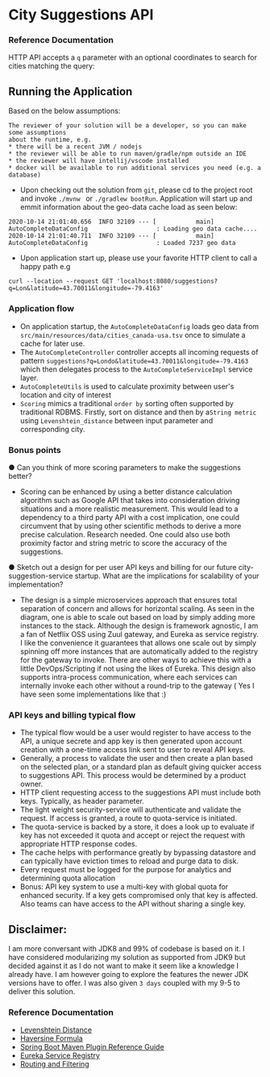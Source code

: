 # City Suggestions API

### Reference Documentation
HTTP API accepts a `q` parameter with an optional coordinates to search for cities matching the query:

## Running the Application
Based on the below assumptions: 
```
The reviewer of your solution will be a developer, so you can make some assumptions
about the runtime, e.g.
* there will be a recent JVM / nodejs
* the reviewer will be able to run maven/gradle/npm outside an IDE
* the reviewer will have intellij/vscode installed
* docker will be available to run additional services you need (e.g. a database)
```
* Upon checking out the solution from `git`, please cd to the project root and invoke `./mvnw ` or `./gradlew bootRun`. Application will start up and emmit information about the geo-data cache load as seen below:
```
2020-10-14 21:01:40.656  INFO 32109 --- [           main] AutoCompleteDataConfig                   : Loading geo data cache....
2020-10-14 21:01:40.711  INFO 32109 --- [           main] AutoCompleteDataConfig                   : Loaded 7237 geo data
```
* Upon application start up, please use your favorite HTTP client to call a happy path e.g 
```
curl --location --request GET 'localhost:8080/suggestions?q=Lon&latitude=43.70011&longitude=-79.4163'
```

### Application flow
* On application startup, the `AutoCompleteDataConfig` loads geo data from `src/main/resources/data/cities_canada-usa.tsv` once to simulate a cache for later use.
* The `AutoCompleteController` controller accepts all incoming requests of pattern `suggestions?q=Londo&latitude=43.70011&longitude=-79.4163` which then delegates process to the `AutoCompleteServiceImpl` service layer.
* `AutoCompleteUtils` is used to calculate proximity between user's location and city of interest
* `Scoring` mimics a traditional `order by` sorting often supported by traditional RDBMS. Firstly, sort on distance and then by a`String metric` using `Levenshtein_distance` between input parameter and corresponding city.

### Bonus points
● Can you think of more scoring parameters to make the suggestions better? 
* Scoring can be enhanced by using a better distance calculation algorithm such as Google API that takes into consideration driving situations and a more realistic measurement. This would lead to a dependency to a third party API with a cost implication, one could circumvent that by using other scientific methods to derive a more precise calculation. Research needed.
One could also use both proximity factor and string metric to score the accuracy of the suggestions.

● Sketch out a design for per user API keys and billing for our future city-suggestion-service startup. What are the implications for scalability of your
implementation?
* The design is a simple microservices approach that ensures total separation of concern and allows for horizontal scaling. As seen in the diagram, one is able to scale out based on load by simply adding more instances to the stack.
Although the design is framework agnostic, I am a fan of Netflix OSS using Zuul gateway, and Eureka as service registry. 
I like the convenience it guarantees that allows one scale out by simply spinning off more instances that are automatically added to the registry for the gateway to invoke. There are other ways to achieve this with a little DevOps/Scripting if not using the likes of Eureka.
This design also supports intra-process communication, where each services can internally invoke each other without a round-trip to the gateway ( Yes I have seen some implementations like that :)

### API keys and billing typical flow
* The typical flow would be a user would register to have access to the API, a unique secrete and app key is then generated upon account creation with a one-time access link sent to user to reveal API keys.
* Generally, a process to validate the user and then create a plan based on the selected plan, or a standard plan  as default giving quicker access to suggestions API. This process would be determined by a product owner.
* HTTP client requesting access to the suggestions API must include both keys. Typically, as header parameter.
* The light weight security-service will authenticate and validate the request. If access is granted, a route to quota-service is initiated.
* The quota-service is backed by a store, it does a look up to evaluate if key has not exceeded it quota and accept or reject the request with appropriate HTTP response codes.
* The cache helps with performance greatly by bypassing datastore and can typically have eviction times to reload and purge data to disk.
* Every request must be logged for the purpose for analytics and determining quota allocation
* Bonus: API key system to use a multi-key with global quota for enhanced security. If a key gets compromised only that key is affected. Also teams can have access to the API without sharing a single key.


## Disclaimer: 
I am more conversant with JDK8 and 99% of codebase is based on it. 
I have considered modularizing my solution as supported from JDK9 but decided against it as I do not want to make it seem like a knowledge I already have.
I am however going to explore the features the newer JDK versions have to offer. I was also given `3 days` coupled with my 9-5 to deliver this solution.


### Reference Documentation
* [Levenshtein Distance](https://en.wikipedia.org/wiki/Levenshtein_distance)
* [Haversine Formula](https://stackoverflow.com/questions/27928/calculate-distance-between-two-latitude-longitude-points-haversine-formula)
* [Spring Boot Maven Plugin Reference Guide](https://docs.spring.io/spring-boot/docs/2.3.4.RELEASE/maven-plugin/reference/html/)
* [Eureka Service Registry](https://spring.io/guides/gs/service-registration-and-discovery/)
* [Routing and Filtering](https://spring.io/guides/gs/routing-and-filtering/)

